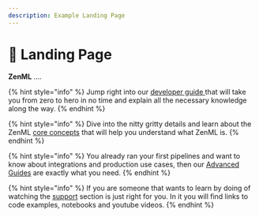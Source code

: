 ```yaml
---
description: Example Landing Page
---
```


# 🛬 Landing Page

**ZenML** ....

{% hint style="info" %}
Jump right into our [developer guide ](developer-guide/getting-started/)that will take you from zero to hero in no time and explain all the necessary knowledge along the way.
{% endhint %}

{% hint style="info" %}
Dive into the nitty gritty details and learn about the ZenML [core concepts](introduction/core-concepts.md) that will help you understand what ZenML is.
{% endhint %}

{% hint style="info" %}
You already ran your first pipelines and want to know about integrations and production use cases, then our [Advanced Guides](broken-reference) are exactly what you need.
{% endhint %}

{% hint style="info" %}
If you are someone that wants to learn by doing of watching the [support](broken-reference) section is just right for you. In it you will find links to code examples, notebooks and youtube videos.&#x20;
{% endhint %}
